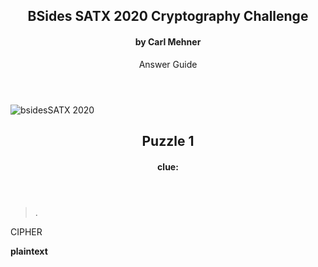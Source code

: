 <article markdown="1">

<header markdown="1">

# BSides SATX 2020 Cryptography Challenge

#### by Carl Mehner

Answer Guide

</header>

![bsidesSATX 2020](https://www.cem.me/art/bsides_satx_2020.svg "BSides SATX CryptoPuzzle")

</article>

<article markdown="1">

<header markdown="1">

# Puzzle 1

#### clue: 

</header>

> .

CIPHER

__plaintext__

</article>
